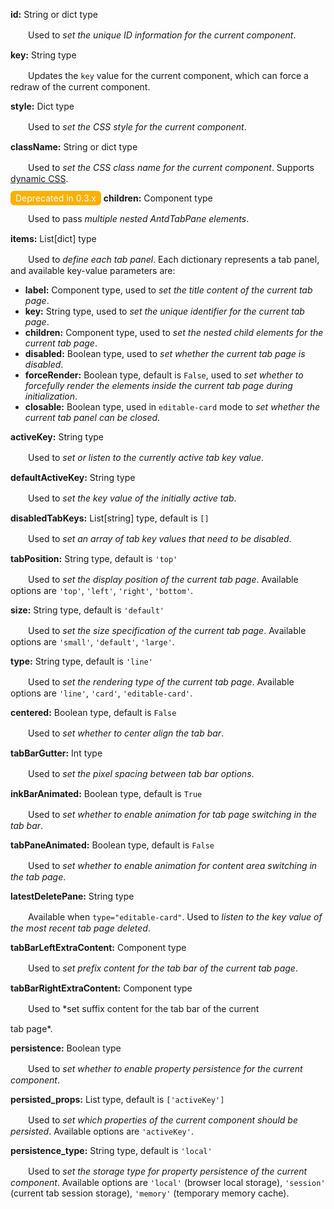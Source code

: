 **id:** String or dict type

　　Used to *set the unique ID information for the current component*.

**key:** String type

　　Updates the `key` value for the current component, which can force a redraw of the current component.

**style:** Dict type

　　Used to *set the CSS style for the current component*.

**className:** String or dict type

　　Used to *set the CSS class name for the current component*. Supports [dynamic CSS](/advanced-classname).

<font style="color: white; background: #fab005; border-radius: 6px; padding: 3px 8px;">Deprecated in 0.3.x</font> **children:** Component type

　　Used to pass *multiple nested AntdTabPane elements*.

**items:** List[dict] type

　　Used to *define each tab panel*. Each dictionary represents a tab panel, and available key-value parameters are:

- **label:** Component type, used to *set the title content of the current tab page*.
- **key:** String type, used to *set the unique identifier for the current tab page*.
- **children:** Component type, used to *set the nested child elements for the current tab page*.
- **disabled:** Boolean type, used to *set whether the current tab page is disabled*.
- **forceRender:** Boolean type, default is `False`, used to *set whether to forcefully render the elements inside the current tab page during initialization*.
- **closable:** Boolean type, used in `editable-card` mode to *set whether the current tab panel can be closed*.

**activeKey:** String type

　　Used to *set or listen to the currently active tab key value*.

**defaultActiveKey:** String type

　　Used to *set the key value of the initially active tab*.

**disabledTabKeys:** List[string] type, default is `[]`

　　Used to *set an array of tab key values that need to be disabled*.

**tabPosition:** String type, default is `'top'`

　　Used to *set the display position of the current tab page*. Available options are `'top'`, `'left'`, `'right'`, `'bottom'`.

**size:** String type, default is `'default'`

　　Used to *set the size specification of the current tab page*. Available options are `'small'`, `'default'`, `'large'`.

**type:** String type, default is `'line'`

　　Used to *set the rendering type of the current tab page*. Available options are `'line'`, `'card'`, `'editable-card'`.

**centered:** Boolean type, default is `False`

　　Used to *set whether to center align the tab bar*.

**tabBarGutter:** Int type

　　Used to *set the pixel spacing between tab bar options*.

**inkBarAnimated:** Boolean type, default is `True`

　　Used to *set whether to enable animation for tab page switching in the tab bar*.

**tabPaneAnimated:** Boolean type, default is `False`

　　Used to *set whether to enable animation for content area switching in the tab page*.

**latestDeletePane:** String type

　　Available when `type="editable-card"`. Used to *listen to the key value of the most recent tab page deleted*.

**tabBarLeftExtraContent:** Component type

　　Used to *set prefix content for the tab bar of the current tab page*.

**tabBarRightExtraContent:** Component type

　　Used to *set suffix content for the tab bar of the current

 tab page*.

**persistence:** Boolean type

　　Used to *set whether to enable property persistence for the current component*.

**persisted_props:** List type, default is `['activeKey']`

　　Used to *set which properties of the current component should be persisted*. Available options are `'activeKey'`.

**persistence_type:** String type, default is `'local'`

　　Used to *set the storage type for property persistence of the current component*. Available options are `'local'` (browser local storage), `'session'` (current tab session storage), `'memory'` (temporary memory cache).